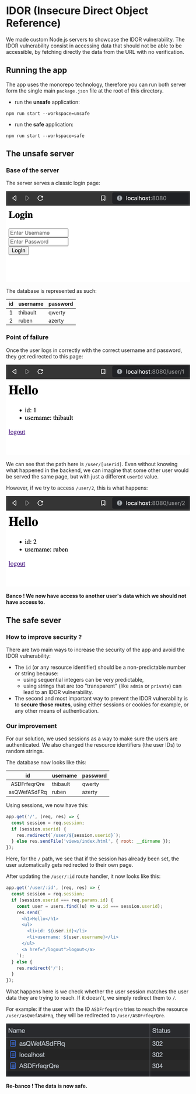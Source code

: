 # IDOR (Insecure Direct Object Reference)

We made custom Node.js servers to showcase the IDOR vulnerability. The IDOR vulnerability consist in accessing data that should not be able to be accessible, by fetching directly the data from the URL with no verification.

## Running the app

The app uses the monorepo technology, therefore you can run both server form the single main `package.json` file at the root of this directory.

- run the **unsafe** application:

```shell
npm run start --workspace=unsafe
```

- run the **safe** application:

```shell
npm run start --workspace=safe
```

## The unsafe server

### Base of the server

The server serves a classic login page:

![login page](./img/index.png)

The database is represented as such:

| id  | username | password |
| :-: | -------- | -------- |
|  1  | thibault | qwerty   |
|  2  | ruben    | azerty   |

### Point of failure

Once the user logs in correctly with the correct username and password, they get redirected to this page:

![user 1 page](./img/user1-page.png)

We can see that the path here is `/user/[userid]`. Even without knowing what happened in the backend, we can imagine that some other user would be served the same page, but with just a different `userId` value.

However, if we try to access `/user/2`, this is what happens:

![user 2 page](./img/user2-page.png)

**Banco ! We now have access to another user's data which we should not have access to.**

## The safe sever

### How to improve security ?

There are two main ways to increase the security of the app and avoid the IDOR vulnerability:

- The `id` (or any resource identifier) should be a non-predictable number or string because:
  - using sequential integers can be very predictable,
  - using strings that are too "transparent" (like `admin` or `private`) can lead to an IDOR vulnerability.
- The second and most important way to prevent the IDOR vulnerability is to **secure those routes**, using either sessions or cookies for example, or any other means of authentication.

### Our improvement

For our solution, we used sessions as a way to make sure the users are authenticated. We also changed the resource identifiers (the user IDs) to random strings.

The database now looks like this:

|      id      | username | password |
| :----------: | -------- | -------- |
| ASDFrfeqrQre | thibault | qwerty   |
| asQWefASdFRq | ruben    | azerty   |

Using sessions, we now have this:

```javascript
app.get('/', (req, res) => {
  const session = req.session;
  if (session.userid) {
    res.redirect(`/user/${session.userid}`);
  } else res.sendFile('views/index.html', { root: __dirname });
});
```

Here, for the `/` path, we see that if the session has already been set, the user automatically gets redirected to their own page.

After updating the `/user/:id` route handler, it now looks like this:

```javascript
app.get('/user/:id', (req, res) => {
  const session = req.session;
  if (session.userid === req.params.id) {
    const user = users.find((u) => u.id === session.userid);
    res.send(`
      <h1>Hello</h1>
      <ul>
        <li>id: ${user.id}</li>
        <li>username: ${user.username}</li>
      </ul>
      <a href="/logout">logout</a>
    `);
  } else {
    res.redirect('/');
  }
});
```

What happens here is we check whether the user session matches the user data they are trying to reach. If it doesn't, we simply redirect them to `/`.

For example: if the user with the ID `ASDFrfeqrQre` tries to reach the resource `/user/asQWefASdFRq`, they will be redirected to `/user/ASDFrfeqrQre`.

![redirection](./img/network-changes.png)

**Re-banco ! The data is now safe.**
